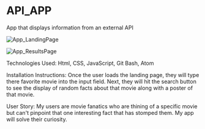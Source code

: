 # API_APP
App that displays information from an external API

![App_LandingPage](https://user-images.githubusercontent.com/68757343/106966068-7b82ed80-66f9-11eb-976e-159bc7b52bf9.png)

![App_ResultsPage](https://user-images.githubusercontent.com/68757343/106966354-006e0700-66fa-11eb-8590-06fb7555dab2.png)

Technologies Used: Html, CSS, JavaScript, Git Bash, Atom

Installation Instructions: Once the user loads the landing page, they will type there favorite movie into the input field. Next, they will hit the search button to see the display of random facts about that movie along with a poster of that movie.

User Story: My users are movie fanatics who are thining of a specific movie but can't pinpoint that one interesting fact that has stomped them. My app will solve their curiosity. 

